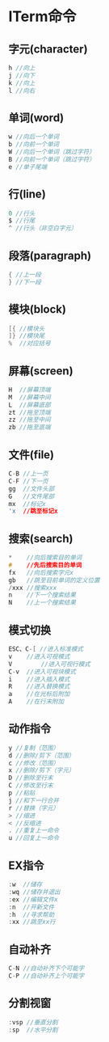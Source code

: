 # ITerm命令

## 字元(character)

```c
h //向上
j //向下
k //向上
l //向右
```

## 单词(word)

```c
w //向后一个单词
b //向前一个单词
W //向后一个单词（跳过字符）
B //向前一个单词（跳过字符）
e //单子尾端
```

## 行(line)

```c
0 //行头
$ //行尾
^ //行头（非空白字元）
```

## 段落(paragraph)

```c
{ //上一段  
} //下一段
```

## 模块(block)

```c
[{ //模块头
]} //模块尾
%  //对应括号
```

## 屏幕(screen)

```c
H  //屏幕顶端
M  //屏幕中间
L  //屏幕底部
zt //拖至顶端
zz //拖至中间
zb //拖至底端
```

## 文件(file)

```c
C-B //上一页
C-F //下一页
gg  //文件头部
G   //文件尾部
mx  //标记x
'x  //跳至标记x
```

## 搜索(search)

```c
*    //向后搜索目的单词
#    //先后搜索目的单词
fx   //向后搜索字元x
gb   //跳至目前单词的定义位置
/xxx //搜索xxx
n    //下一个搜索结果
N    //上一个搜索结果
```

## 模式切换

```c
ESC、C-[ //进入标准模式
v    //进入可视模式
V		 //进入可视行模式
C-v  //进入可视块模式
i    //进入插入模式
R    //进入替换模式
a    //在光标后附加
A    //在行末附加
```

## 动作指令

```c
y //复制（范围）
d //删除/剪下（范围）
c //修改（范围）
x //删除/剪下（字元）
D //删除至行末
C //修改至行末
p //粘贴
j //和下一行合并
r //替换（字元）
> //缩进
< //反缩进
. //重复上一命令
u //回复上一命令
```

## EX指令

```c
:w  //储存
:wq //储存并退出
:ex //编辑文件x
:n  //开新文件
:h  //寻求帮助
:xx //跳至xx行
```

## 自动补齐

```c
C-N //自动补齐下个可能字
C-P //自动补齐上个可能字
```

## 分割视窗

```c
:vsp //垂直分割
:sp  //水平分割
```

